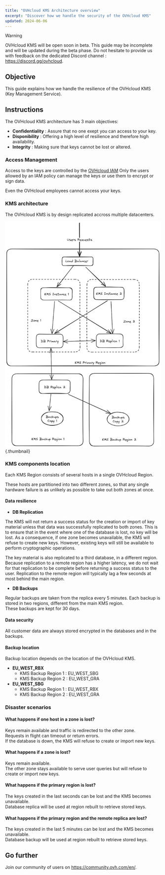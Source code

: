 ```yaml
---
title: "OVHcloud KMS Architecture overview"
excerpt: "Discover how we handle the security of the OVHcloud KMS"
updated: 2024-06-06
---
```


> [!warning]
>
> OVHcloud KMS will be open soon in beta. This guide may be incomplete and will be updated during the beta phase.
> Do not hesitate to provide us with feedback on the dedicated Discord channel : <https://discord.gg/ovhcloud>.
>

## Objective

This guide explains how we handle the resilience of the OVHcloud KMS (Key Management Service).

## Instructions

The OVHcloud KMS architecture has 3 main objectives:

- **Confidentiality** : Assure that no one exept you can access to your key.
- **Disponibility** : Offering a high level of resilience and therefore high availability.
- **Integrity** : Making sure that keys cannot be lost or altered.

### Access Management

Access to the keys are controlled by the [OVHcloud IAM](/pages/account_and_service_management/account_information/iam-policy-ui)
Only the users allowed by an IAM policy can manage the keys or use them to encrypt or sign data.

Even the OVHcloud employees cannot access your keys.

### KMS architecture

The OVHcloud KMS is by design replicated accross multiple datacenters.

![Architecture overview](images/KMS_Overview.png){.thumbnail}

### KMS components location

Each KMS Region consists of several hosts in a single OVHcloud Region.

These hosts are partitioned into two different zones, so that any single hardware failure is as unlikely as possible to take out both zones at once.

#### Data resilience

- **DB Replication**

The KMS will not return a success status for the creation or import of key material unless that data was successfully replicated to both zones. This is to ensure that in the event where one of the database is lost, no key will be lost. As a consequence, if one zone becomes unavailable, the KMS will refuse to create new keys. However, existing keys will still be available to perform cryptographic operations.

The key material is also replicated to a third database, in a different region. Because replication to a remote region has a higher latency, we do not wait for that replication to be complete before returning a success status to the user. Replication to the remote region will typically lag a few seconds at most behind the main region.

- **DB Backups**

Regular backups are taken from the replica every 5 minutes. Each backup is stored in two regions, different from the main KMS region.<br>
These backups are kept for 30 days.

#### Data security

All customer data are always stored encrypted in the databases and in the backups.

#### Backup location

Backup location depends on the location of the OVHcloud KMS.

- **EU_WEST_RBX**
    - KMS Backup Region 1 : EU_WEST_SBG
    - KMS Backup Region 2 : EU_WEST_GRA
- **EU_WEST_SBG**
    - KMS Backup Region 1 : EU_WEST_RBX
    - KMS Backup Region 2 : EU_WEST_GRA

### Disaster scenarios

#### What happens if one host in a zone is lost?

Keys remain available and traffic is redirected to the other zone.<br>
Requests in flight can timeout or return errors.<br>
If the database is down, the KMS will refuse to create or import new keys.

#### What happens if a zone is lost?

Keys remain available.<br>
The other zone stays available to serve user queries but will refuse to create or import new keys.

#### What happens if the primary region is lost?

The keys created in the last seconds can be lost and the KMS becomes unavailable.<br>
Database replica will be used at region rebuilt to retrieve stored keys.

#### What happens if the primary region and the remote replica are lost?

The keys created in the last 5 minutes can be lost and the KMS becomes unavailable.<br>
Database backup will be used at region rebuilt to retrieve stored keys.

## Go further

Join our community of users on <https://community.ovh.com/en/>.